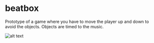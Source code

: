 # beatbox
Prototype of a game where you have to move the player up and down to avoid the objects. Objects are timed to the music.

![alt text](https://github.com/wheelsofsteel/beatbox/raw/master/game.gif "GIF of game")
